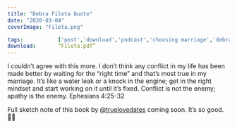 ```yaml
---
title: "Debra Fileta Quote"
date: "2020-03-04"
coverImage: "Fileta.png"

tags:           ['post','download','podcast','choosing marriage','debra fileta']
download:       “Fileta.pdf”
---
```


I couldn’t agree with this more. I don’t think any conflict in my life has been made better by waiting for the “right time” and that’s most true in my marriage. It’s like a water leak or a knock in the engine; get in the right mindset and start working on it until it’s fixed. Conflict is not the enemy; apathy is the enemy. Ephesians 4:25-32

Full sketch note of this book by [@truelovedates](https://www.instagram.com/truelovedates/) coming soon. It’s so good. 🙌🏻
